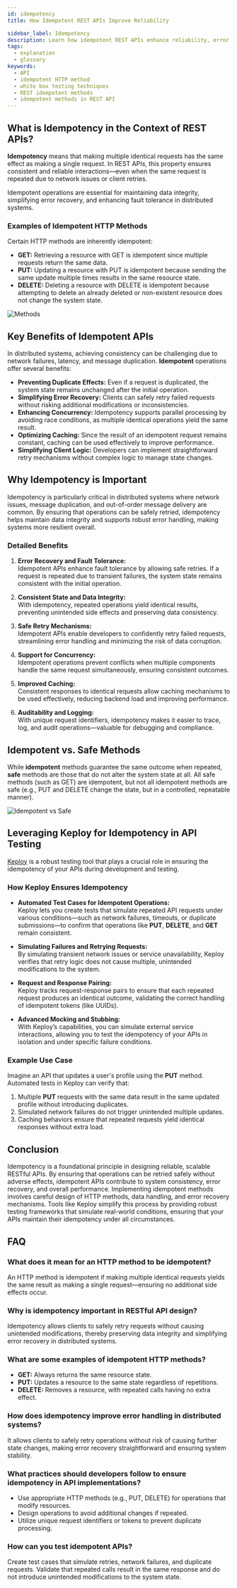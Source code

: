 ```yaml
---
id: idempotency
title: How Idempotent REST APIs Improve Reliability

sidebar_label: Idempotency
description: Learn how idempotent REST APIs enhance reliability, error handling, and fault tolerance in distributed systems. Explore best practices and testing strategies.
tags:
  - explanation
  - glossary
keywords:
  - API
  - idempotent HTTP method
  - white box testing techniques
  - REST idempotent methods
  - idempotent methods in REST API
---
```


## What is Idempotency in the Context of REST APIs?

**Idempotency** means that making multiple identical requests has the same effect as making a single request. In REST APIs, this property ensures consistent and reliable interactions—even when the same request is repeated due to network issues or client retries.

Idempotent operations are essential for maintaining data integrity, simplifying error recovery, and enhancing fault tolerance in distributed systems.

### Examples of Idempotent HTTP Methods

Certain HTTP methods are inherently idempotent:

- **GET:** Retrieving a resource with GET is idempotent since multiple requests return the same data.
- **PUT:** Updating a resource with PUT is idempotent because sending the same update multiple times results in the same resource state.
- **DELETE:** Deleting a resource with DELETE is idempotent because attempting to delete an already deleted or non-existent resource does not change the system state.

![Methods](https://keploy-devrel.s3.us-west-2.amazonaws.com/Idempotent+Api+image.webp)

## Key Benefits of Idempotent APIs

In distributed systems, achieving consistency can be challenging due to network failures, latency, and message duplication. **Idempotent** operations offer several benefits:

- **Preventing Duplicate Effects:** Even if a request is duplicated, the system state remains unchanged after the initial operation.
- **Simplifying Error Recovery:** Clients can safely retry failed requests without risking additional modifications or inconsistencies.
- **Enhancing Concurrency:** Idempotency supports parallel processing by avoiding race conditions, as multiple identical operations yield the same result.
- **Optimizing Caching:** Since the result of an idempotent request remains constant, caching can be used effectively to improve performance.
- **Simplifying Client Logic:** Developers can implement straightforward retry mechanisms without complex logic to manage state changes.

## Why Idempotency is Important

Idempotency is particularly critical in distributed systems where network issues, message duplication, and out-of-order message delivery are common. By ensuring that operations can be safely retried, idempotency helps maintain data integrity and supports robust error handling, making systems more resilient overall.

### Detailed Benefits

1. **Error Recovery and Fault Tolerance:**  
   Idempotent APIs enhance fault tolerance by allowing safe retries. If a request is repeated due to transient failures, the system state remains consistent with the initial operation.

2. **Consistent State and Data Integrity:**  
   With idempotency, repeated operations yield identical results, preventing unintended side effects and preserving data consistency.

3. **Safe Retry Mechanisms:**  
   Idempotent APIs enable developers to confidently retry failed requests, streamlining error handling and minimizing the risk of data corruption.

4. **Support for Concurrency:**  
   Idempotent operations prevent conflicts when multiple components handle the same request simultaneously, ensuring consistent outcomes.

5. **Improved Caching:**  
   Consistent responses to identical requests allow caching mechanisms to be used effectively, reducing backend load and improving performance.

6. **Auditability and Logging:**  
   With unique request identifiers, idempotency makes it easier to trace, log, and audit operations—valuable for debugging and compliance.

## Idempotent vs. Safe Methods

While **idempotent** methods guarantee the same outcome when repeated, **safe** methods are those that do not alter the system state at all. All safe methods (such as GET) are idempotent, but not all idempotent methods are safe (e.g., PUT and DELETE change the state, but in a controlled, repeatable manner).

![Idempotent vs Safe](https://keploy-devrel.s3.us-west-2.amazonaws.com/safe-methods-idempotency.png)

## Leveraging Keploy for Idempotency in API Testing

[Keploy](https://keploy.io) is a robust testing tool that plays a crucial role in ensuring the idempotency of your APIs during development and testing.

### How Keploy Ensures Idempotency

- **Automated Test Cases for Idempotent Operations:**  
   Keploy lets you create tests that simulate repeated API requests under various conditions—such as network failures, timeouts, or duplicate submissions—to confirm that operations like **PUT**, **DELETE**, and **GET** remain consistent.

- **Simulating Failures and Retrying Requests:**  
   By simulating transient network issues or service unavailability, Keploy verifies that retry logic does not cause multiple, unintended modifications to the system.

- **Request and Response Pairing:**  
   Keploy tracks request-response pairs to ensure that each repeated request produces an identical outcome, validating the correct handling of idempotent tokens (like UUIDs).

- **Advanced Mocking and Stubbing:**  
   With Keploy’s capabilities, you can simulate external service interactions, allowing you to test the idempotency of your APIs in isolation and under specific failure conditions.

### Example Use Case

Imagine an API that updates a user's profile using the **PUT** method. Automated tests in Keploy can verify that:

1. Multiple **PUT** requests with the same data result in the same updated profile without introducing duplicates.
2. Simulated network failures do not trigger unintended multiple updates.
3. Caching behaviors ensure that repeated requests yield identical responses without extra load.

## Conclusion

Idempotency is a foundational principle in designing reliable, scalable RESTful APIs. By ensuring that operations can be retried safely without adverse effects, idempotent APIs contribute to system consistency, error recovery, and overall performance. Implementing idempotent methods involves careful design of HTTP methods, data handling, and error recovery mechanisms. Tools like Keploy simplify this process by providing robust testing frameworks that simulate real-world conditions, ensuring that your APIs maintain their idempotency under all circumstances.

## FAQ

### What does it mean for an HTTP method to be idempotent?

An HTTP method is idempotent if making multiple identical requests yields the same result as making a single request—ensuring no additional side effects occur.

### Why is idempotency important in RESTful API design?

Idempotency allows clients to safely retry requests without causing unintended modifications, thereby preserving data integrity and simplifying error recovery in distributed systems.

### What are some examples of idempotent HTTP methods?

- **GET:** Always returns the same resource state.
- **PUT:** Updates a resource to the same state regardless of repetitions.
- **DELETE:** Removes a resource, with repeated calls having no extra effect.

### How does idempotency improve error handling in distributed systems?

It allows clients to safely retry operations without risk of causing further state changes, making error recovery straightforward and ensuring system stability.

### What practices should developers follow to ensure idempotency in API implementations?

- Use appropriate HTTP methods (e.g., PUT, DELETE) for operations that modify resources.
- Design operations to avoid additional changes if repeated.
- Utilize unique request identifiers or tokens to prevent duplicate processing.

### How can you test idempotent APIs?

Create test cases that simulate retries, network failures, and duplicate requests. Validate that repeated calls result in the same response and do not introduce unintended modifications to the system state.
